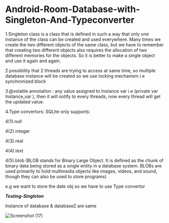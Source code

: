 # Android-Room-Database-with-Singleton-And-Typeconverter



1.Singleton class is a class that is defined in such a way that only one instance of the class can be created and used everywhere. 
Many times we create the two different objects of the same class, 
but we have to remember that creating two different objects also requires the allocation of two different memories for the objects. 
So it is better to make a single object and use it again and again.

2.possibility that 2 threads are trying to access at same time, so multiple database instance will be created
so we use locking mechanism i.e synchronized block

3.@volatile annotation : any value assigned to Instance var i.e (private var Instance_var ),
 then it will notify to every threads, now every thread will get the updated value. 
 
4.Type convertors:
SQLite only supports:

4(1).null

4(2).integer

4(3).real

4(4).text

4(5).blob (BLOB stands for Binary Large Object. It is defined as the chunk of binary data being stored as a single entity in a database system. 
BLOBs are used primarily to hold multimedia objects like images, videos, and sound, though they can also be used to store programs)

e.g we want to store the date obj so we have to use Type convertor



**_Testing-Singleton_**

Instance of database & database2 are same

![Screenshot (17)](https://user-images.githubusercontent.com/47368515/161760789-9611884c-ddd1-4979-8697-874db40b2d03.png)

